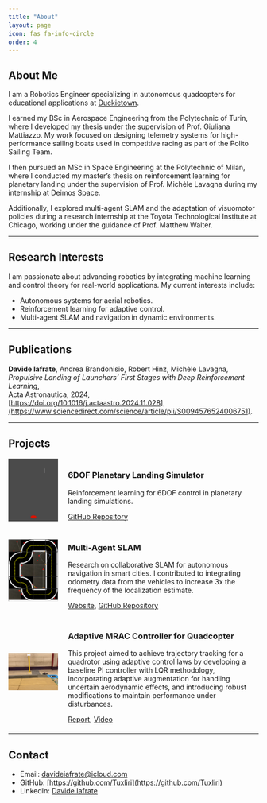 ```yaml
---
title: "About"
layout: page
icon: fas fa-info-circle
order: 4
---
```


## About Me

I am a Robotics Engineer specializing in autonomous quadcopters for educational applications at [Duckietown](https://duckietown.com/).

I earned my BSc in Aerospace Engineering from the Polytechnic of Turin, where I developed my thesis under the supervision of Prof. Giuliana Mattiazzo. My work focused on designing telemetry systems for high-performance sailing boats used in competitive racing as part of the Polito Sailing Team.

I then pursued an MSc in Space Engineering at the Polytechnic of Milan, where I conducted my master’s thesis on reinforcement learning for planetary landing under the supervision of Prof. Michèle Lavagna during my internship at Deimos Space.

Additionally, I explored multi-agent SLAM and the adaptation of visuomotor policies during a research internship at the Toyota Technological Institute at Chicago, working under the guidance of Prof. Matthew Walter.

---

## Research Interests

I am passionate about advancing robotics by integrating machine learning and control theory for real-world applications. My current interests include:

- Autonomous systems for aerial robotics.
- Reinforcement learning for adaptive control.
- Multi-agent SLAM and navigation in dynamic environments.

---

## Publications

**Davide Iafrate**, Andrea Brandonisio, Robert Hinz, Michèle Lavagna,  
*Propulsive Landing of Launchers’ First Stages with Deep Reinforcement Learning*,  
Acta Astronautica, 2024,  
[https://doi.org/10.1016/j.actaastro.2024.11.028](https://www.sciencedirect.com/science/article/pii/S0094576524006751).

---
## Projects

<div style="display: flex; align-items: center; margin-bottom: 20px;">
  <img src="../assets/img/projects/rl_rocket_6dof.gif" alt="6DOF Planetary Landing Simulator" width="100" style="margin-right: 20px;">
  <div>
    <h3>6DOF Planetary Landing Simulator</h3>
    <p>Reinforcement learning for 6DOF control in planetary landing simulations.</p>
    <a href="https://github.com/Tuxliri/RL_rocket_6DOF">GitHub Repository</a>
  </div>
</div>

<div style="display: flex; align-items: center; margin-bottom: 20px;">
  <img src="../assets/img/projects/autolab_loc.png" alt="Multi-Agent SLAM" width="100" style="margin-right: 20px;">
  <div>
    <h3>Multi-Agent SLAM</h3>
    <p>Research on collaborative SLAM for autonomous navigation in smart cities. I contributed to integrating odometry data from the vehicles to increase 3x the frequency of the localization estimate.</p>
    <a href="https://docs.duckietown.com/ente/opmanual-autolab/localization.html">Website</a>, 
    <a href="https://github.com/duckietown/dt-autolab-localization/tree/ente">GitHub Repository</a>
  </div>
</div>

<div style="display: flex; align-items: center; margin-bottom: 20px;">
  <img src="../assets/img/projects/quadcopter_MRAC.gif" alt="Adaptive MRAC Controller for Quadcopter" width="100" style="margin-right: 20px;">
  <div>
    <h3>Adaptive MRAC Controller for Quadcopter</h3>
    <p>This project aimed to achieve trajectory tracking for a quadrotor using adaptive control laws by developing a baseline PI controller with LQR methodology, incorporating adaptive augmentation for handling uncertain aerodynamic effects, and introducing robust modifications to maintain performance under disturbances.</p>
    <a href="https://drive.google.com/file/d/16t8BSKxa3bfU_RHP4xnpEdpsmCwHhyGs/view?usp=sharing">Report</a>, 
    <a href="https://youtube.com/shorts/GGJCI4cSY00?feature=share">Video</a>
  </div>
</div>

---

## Contact

- Email: [davideiafrate@icloud.com](mailto:davideiafrate@icloud.com)
- GitHub: [https://github.com/Tuxliri](https://github.com/Tuxliri)
- LinkedIn: [Davide Iafrate](https://www.linkedin.com/in/davide-iafrate-b1a4011bb/)
